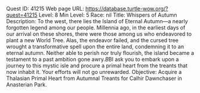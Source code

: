Quest ID: 41215
Web page URL: https://database.turtle-wow.org/?quest=41215
Level: 8
Min Level: 5
Race: nil
Title: Whispers of Autumn
Description: To the west, there lies the Island of Eternal Autumn—a nearly forgotten legend among our people. Millennia ago, in the earliest days of our arrival on these shores, there were those among us who endeavored to plant a new World Tree. Alas, the endeavor failed, and the cursed tree wrought a transformative spell upon the entire land, condemning it to an eternal autumn. Neither able to perish nor truly flourish, the island became a testament to a past ambition gone awry.$B$BI ask you to embark upon a journey to this mystic isle and procure a primal heart from the treants that now inhabit it. Your efforts will not go unrewarded.
Objective: Acquire a Thalasian Primal Heart from Autumnal Treants for Calhir Dawnchaser in Anasterian Park.
